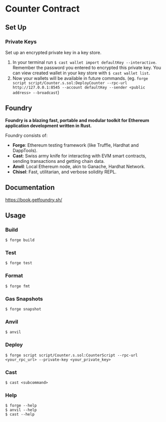 # Counter Contract

## Set Up

### Private Keys

Set up an encrypted private key in a key store.

1. In your terminal run `$ cast wallet import defaultKey --interactive`. Remember the password you entered to encrypted this private key. You can view created wallet in your key store with `$ cast wallet list`.
2. Now your wallets will be available in future commands. (eg. `forge script script/Counter.s.sol:DeployCounter --rpc-url http://127.0.0.1:8545 --account defaultKey --sender <public address> --broadcast`)

## Foundry

**Foundry is a blazing fast, portable and modular toolkit for Ethereum application development written in Rust.**

Foundry consists of:

- **Forge**: Ethereum testing framework (like Truffle, Hardhat and DappTools).
- **Cast**: Swiss army knife for interacting with EVM smart contracts, sending transactions and getting chain data.
- **Anvil**: Local Ethereum node, akin to Ganache, Hardhat Network.
- **Chisel**: Fast, utilitarian, and verbose solidity REPL.

## Documentation

https://book.getfoundry.sh/

## Usage

### Build

```shell
$ forge build
```

### Test

```shell
$ forge test
```

### Format

```shell
$ forge fmt
```

### Gas Snapshots

```shell
$ forge snapshot
```

### Anvil

```shell
$ anvil
```

### Deploy

```shell
$ forge script script/Counter.s.sol:CounterScript --rpc-url <your_rpc_url> --private-key <your_private_key>
```

### Cast

```shell
$ cast <subcommand>
```

### Help

```shell
$ forge --help
$ anvil --help
$ cast --help
```
